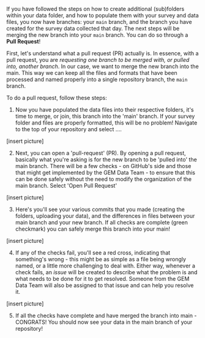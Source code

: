If you have followed the steps on how to create additional (sub)folders within your data folder, and how to populate them with your survey and data files, you now have branches: your `main` branch, and the branch you have created for the survey data collected that day. The next steps will be merging the new branch into your `main` branch. You can do so through a **Pull Request**!

First, let's understand what a pull request (PR) actually is. In essence, with a pull request, you are _requesting one branch to be merged with, or pulled into, another branch_. In our case, we want to merge the new branch into the main. This way we can keep all the files and formats that have been processed and named properly into a single repository branch, the `main` branch. 

To do a pull request, follow these steps:

1. Now you have populated the data files into their respective folders, it's time to merge, or join, this branch into the 'main' branch. If your survey folder and files are properly formatted, this will be no problem! Navigate to the top of your repository and select ....

[insert picture]

2. Next, you can open a 'pull-request' (PR). By opening a pull request, basically what you're asking is for the new branch to be 'pulled into' the main branch. There will be a few checks - on GitHub's side and those that might get implemented by the GEM Data Team - to ensure that this can be done safely without the need to modify the organization of the main branch. Select 'Open Pull Request'

[insert picture]

3. Here's you'll see your various commits that you made (creating the folders, uploading your data), and the differences in files between your main branch and your new branch. If all checks are complete (green checkmark) you can safely merge this branch into your main!

[insert picture]

4. If any of the checks fail, you'll see a red cross, indicating that something's wrong - this might be as simple as a file being wrongly named, or a little more challenging to deal with. Either way, whenever a check fails, an _issue_ will be created to describe what the problem is and what needs to be done for it to get resolved. Someone from the GEM Data Team will also be assigned to that issue and can help you resolve it.

[insert picture]

5. If all the checks have complete and have merged the branch into main - CONGRATS! You should now see your data in the main branch of your repository!
